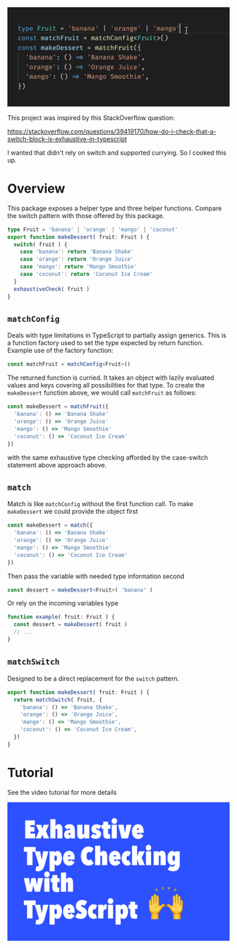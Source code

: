 
<img src="https://raw.githubusercontent.com/babakness/exhaustive-type-checking/master/.github/images/animation.gif" />

This project was inspired by this StackOverflow question:

https://stackoverflow.com/questions/39419170/how-do-i-check-that-a-switch-block-is-exhaustive-in-typescript

I wanted that didn't rely on switch and supported currying. So I cooked this up.

# Overview

This package exposes a helper type and three helper functions. Compare the switch pattern with those offered by this package.

```ts
type Fruit = 'banana' | 'orange' | 'mango' | 'coconut'
export function makeDessert( fruit: Fruit ) {
  switch( fruit ) {
    case 'banana': return 'Banana Shake'
    case 'orange': return 'Orange Juice'
    case 'mango': return 'Mango Smoothie'
    case 'coconut': return 'Coconut Ice Cream'
  }
  exhaustiveCheck( fruit )
}
```

## `matchConfig`

Deals with type limitations in TypeScript to partially assign generics. This is a function factory used to set the type expected by return function. Example use of the factory function:

```ts
const matchFruit = matchConfig<Fruit>()
```

The returned function is curried. It takes an object with lazily evaluated values and keys covering all possibilities for that type. To create the `makeDessert` function above, we would call `matchFruit` as follows:

```ts
const makeDessert = matchFruit({
  'banana': () => 'Banana Shake'
  'orange': () => 'Orange Juice'
  'mango': () => 'Mango Smoothie'
  'coconut': () => 'Coconut Ice Cream'
})
```

with the same exhaustive type checking afforded by the case-switch statement above approach above.

## `match`

Match is like `matchConfig` without the first function call. To make `makeDessert` we could provide the object first

```ts
const makeDessert = match({
  'banana': () => 'Banana Shake'
  'orange': () => 'Orange Juice'
  'mango': () => 'Mango Smoothie'
  'coconut': () => 'Coconut Ice Cream'
})
```

Then pass the variable with needed type information second

```ts
const dessert = makeDessert<Fruit>( 'banana' )
```

Or rely on the incoming variables type

```ts
function example( fruit: Fruit ) {
  const dessert = makeDessert( fruit )
  // ...
}
```

## `matchSwitch`

Designed to be a direct replacement for the `switch` pattern. 

```ts
export function makeDessert( fruit: Fruit ) {
  return matchSwitch( fruit, {
    'banana': () => 'Banana Shake',
    'orange': () => 'Orange Juice',
    'mango': () => 'Mango Smoothie',
    'coconut': () => 'Coconut Ice Cream',
  })
}
```

# Tutorial

See the video tutorial for more details

[![Tutorial on YouTube](https://raw.githubusercontent.com/babakness/exhaustive-type-checking/master/.github/images/video-image.png)](https://www.youtube.com/watch?v=SexXTM70w-M)

